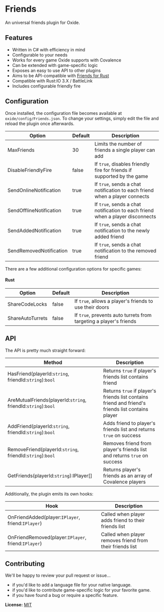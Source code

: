 ﻿Friends
=======
An universal friends plugin for Oxide.

Features
--------
* Written in C# with efficiency in mind
* Configurable to your needs
* Works for every game Oxide supports with Covalence
* Can be extended with game-specific logic
* Exposes an easy to use API to other plugins
* Aims to be API-compatible with [Friends for Rust](http://oxidemod.org/plugins/friends-api.686/)
* Compatible with Rust:IO 3.X / BattleLink
* Includes configurable friendly fire

Configuration
-------------
Once installed, the configuration file becomes available at `oxide/config/Friends.json`. To change your settings, simply edit the file and reload the plugin once afterwards.

| Option                  | Default | Description
|-------------------------|---------|-------------
| MaxFriends              | 30      | Limits the number of friends a single player can add
| DisableFriendlyFire     | false   | If `true`, disables friendly fire for friends if supported by the game
| SendOnlineNotification  | true    | If `true`, sends a chat notification to each friend when a player connects
| SendOfflineNotification | true    | If `true`, sends a chat notification to each friend when a player disconnects
| SendAddedNotification   | true    | If `true`, sends a chat notification to the newly added friend
| SendRemovedNotification | true    | If `true`, sends a chat notification to the removed friend

There are a few additional configuration options for specific games:

#### Rust

| Option                  | Default | Description
|-------------------------|---------|-------------
| ShareCodeLocks          | false   | If `true`, allows a player's friends to use their doors
| ShareAutoTurrets        | false   | If `true`, prevents auto turrets from targeting a player's friends

API
---
The API is pretty much straight forward:

| Method                                                        | Description
|---------------------------------------------------------------|-------------
| HasFriend(playerId:`string`, friendId:`string`):`bool`        | Returns `true` if player's friends list contains friend
| AreMutualFriends(playerId:`string`, friendId:`string`):`bool` | Returns `true` if player's friends list contains friend and friend's friends list contains player
| AddFriend(playerId:`string`, friendId:`string`):`bool`        | Adds friend to player's friends list and returns `true` on success
| RemoveFriend(playerId:`string`, friendId:`string`):`bool`     | Removes friend from player's friends list and returns `true` on success
| GetFriends(playerId:`string`):IPlayer[]                       | Returns player's friends as an array of Covalence players

Additionally, the plugin emits its own hooks:

| Hook                                                | Description
|-----------------------------------------------------|-------------
| OnFriendAdded(player:`IPlayer`, friend:`IPlayer`)   | Called when player adds friend to their friends list
| OnFriendRemoved(player:`IPlayer`, friend:`IPlayer`) | Called when player removes friend from their friends list

Contributing
------------
We'll be happy to review your pull request or issue...

* if you'd like to add a language file for your native language.
* if you'd like to contribute game-specific logic for your favorite game.
* if you have found a bug or require a specific feature.

**License:** [MIT](https://opensource.org/licenses/MIT)
